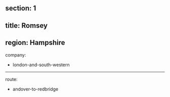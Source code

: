 ﻿section: 1
----
title: Romsey
----
region: Hampshire
----
company:
- london-and-south-western
----
route:
- andover-to-redbridge
